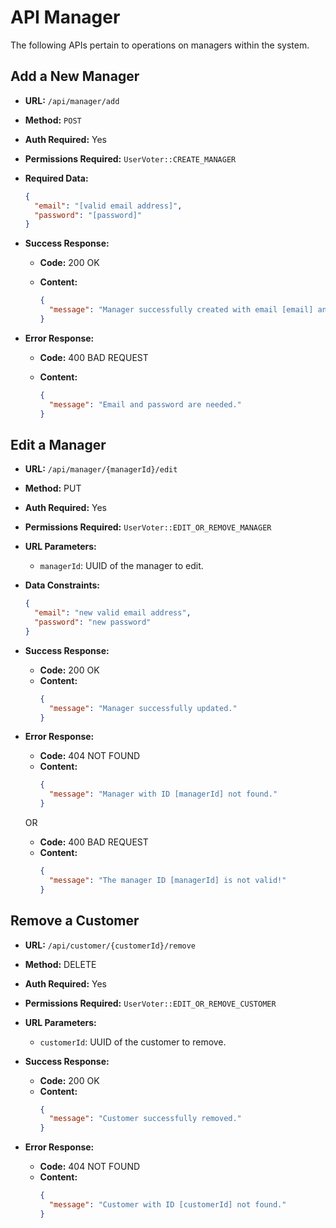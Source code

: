 # API Manager

The following APIs pertain to operations on managers within the system.

## Add a New Manager

- **URL:** `/api/manager/add`
- **Method:** `POST`
- **Auth Required:** Yes
- **Permissions Required:** `UserVoter::CREATE_MANAGER`
- **Required Data:**
  ```json
  {
    "email": "[valid email address]",
    "password": "[password]"
  }


- **Success Response:**
    - **Code:** 200 OK
    - **Content:**

      ```json
      {
        "message": "Manager successfully created with email [email] and Id [manager_id]"
      }

- **Error Response:**

    - **Code:** 400 BAD REQUEST
    - **Content:**

      ```json
      {
        "message": "Email and password are needed."
      }

## Edit a Manager

- **URL:** `/api/manager/{managerId}/edit`
- **Method:** PUT
- **Auth Required:** Yes
- **Permissions Required:** `UserVoter::EDIT_OR_REMOVE_MANAGER`
- **URL Parameters:**
    - `managerId`: UUID of the manager to edit.
- **Data Constraints:**
  ```json
  {
    "email": "new valid email address",
    "password": "new password"
  }

- **Success Response:**
  - **Code:** 200 OK
  - **Content:**
    ```json
    {
      "message": "Manager successfully updated."
    }

- **Error Response:**
    - **Code:** 404 NOT FOUND
    - **Content:**
      ```json
      {
        "message": "Manager with ID [managerId] not found."
      }
      
    OR

    - **Code:** 400 BAD REQUEST
    - **Content:**
      ```json
      {
        "message": "The manager ID [managerId] is not valid!"
      }

## Remove a Customer

- **URL:** `/api/customer/{customerId}/remove`
- **Method:** DELETE
- **Auth Required:** Yes
- **Permissions Required:** `UserVoter::EDIT_OR_REMOVE_CUSTOMER`
- **URL Parameters:**
    - `customerId`: UUID of the customer to remove.

- **Success Response:**
  - **Code:** 200 OK
  - **Content:**
    ```json
    {
      "message": "Customer successfully removed."
    }

- **Error Response:**
  - **Code:** 404 NOT FOUND
  - **Content:**
    ```json
    {
      "message": "Customer with ID [customerId] not found."
    }